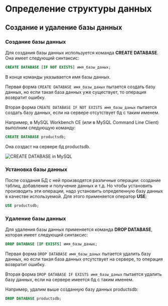 # Определение структуры данных

## Создание и удаление базы данных

### Создание базы данных

Для создания базы данных используется команда **CREATE DATABASE**. Она имеет следующий синтаксис:

```sql
CREATE DATABASE [IF NOT EXISTS] имя_базы_даных;
```

В конце команды указывается имя базы данных.

Первая форма `CREATE DATABASE имя_базы_даных` пытается создать базу данных, но если такая база данных уже существует, то операция возвратит ошибку.

Вторая форма `CREATE DATABASE IF NOT EXISTS имя_базы_даных` пытается создать базу данных, если на сервере отсутствует бд с таким именем.

Например, в MySQL Workbench CE (или в MySQL Command Line Client) выполним следующую команду:

```sql
CREATE DATABASE productsdb;
```

Она создаст на сервере бд productsdb.

![CREATE DATABASE in MySQL](https://metanit.com/sql/mysql/pics/2.1.png)

### Установка базы данных

После создания БД с ней производятся различные операции: создание таблиц, добавление и получение данных и т.д. Но чтобы установить производить эти операции, надо 
установить определенную базу данных в качестве используемой. Для этого применяется оператор **USE**:

```sql
USE productsdb;
```

### Удаление базы данных

Для удаления базы данных применяется команда **DROP DATABASE**, которая имеет следующий синтаксис:

```sql
DROP DATABASE [IF EXISTS] имя_базы_даных;
```

Первая форма `DROP DATABASE имя_базы_даных` пытается удалить базу данных, но если такая база данных отсутствует на сервере, то операция возвратит ошибку.

Вторая форма `DROP DATABASE IF EXISTS имя_базы_даных` пытается удалить базу данных, если на сервере имеется бд с таким именем.

Например, удалим выше созданную базу данных productsdb:

```sql
DROP DATABASE productsdb;
```

